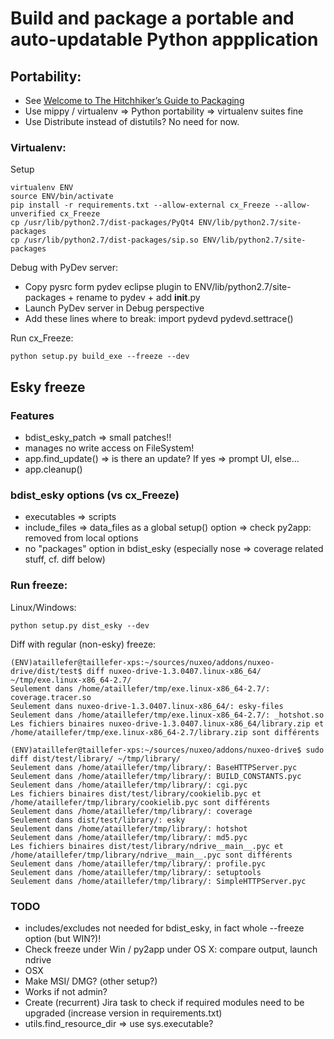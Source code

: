 # Build and package a portable and auto-updatable Python appplication

## Portability:
- See [Welcome to The Hitchhiker’s Guide to Packaging](http://guide.python-distribute.org/)
- Use mippy / virtualenv => Python portability => virtualenv suites fine
- Use Distribute instead of distutils? No need for now.

### Virtualenv:

Setup

    virtualenv ENV
    source ENV/bin/activate
    pip install -r requirements.txt --allow-external cx_Freeze --allow-unverified cx_Freeze
    cp /usr/lib/python2.7/dist-packages/PyQt4 ENV/lib/python2.7/site-packages
    cp /usr/lib/python2.7/dist-packages/sip.so ENV/lib/python2.7/site-packages

Debug with PyDev server:

- Copy pysrc form pydev eclipse plugin to ENV/lib/python2.7/site-packages + rename to pydev + add __init__.py
- Launch PyDev server in Debug perspective
- Add these lines where to break:
    import pydevd
    pydevd.settrace()


Run cx_Freeze:

    python setup.py build_exe --freeze --dev

## Esky freeze

### Features

- bdist\_esky_patch => small patches!!
- manages no write access on FileSystem!
- app.find_update() => is there an update? If yes => prompt UI, else...
- app.cleanup()

### bdist_esky options (vs cx_Freeze)

- executables => scripts
- include\_files => data\_files as a global setup() option => check py2app: removed from local options
- no "packages" option in bdist\_esky (especially nose => coverage related stuff, cf. diff below)

### Run freeze:

Linux/Windows:

    python setup.py dist_esky --dev

Diff with regular (non-esky) freeze:

    (ENV)ataillefer@taillefer-xps:~/sources/nuxeo/addons/nuxeo-drive/dist/test$ diff nuxeo-drive-1.3.0407.linux-x86_64/ ~/tmp/exe.linux-x86_64-2.7/
    Seulement dans /home/ataillefer/tmp/exe.linux-x86_64-2.7/: coverage.tracer.so
    Seulement dans nuxeo-drive-1.3.0407.linux-x86_64/: esky-files
    Seulement dans /home/ataillefer/tmp/exe.linux-x86_64-2.7/: _hotshot.so
    Les fichiers binaires nuxeo-drive-1.3.0407.linux-x86_64/library.zip et /home/ataillefer/tmp/exe.linux-x86_64-2.7/library.zip sont différents
    
    (ENV)ataillefer@taillefer-xps:~/sources/nuxeo/addons/nuxeo-drive$ sudo diff dist/test/library/ ~/tmp/library/
    Seulement dans /home/ataillefer/tmp/library/: BaseHTTPServer.pyc
    Seulement dans /home/ataillefer/tmp/library/: BUILD_CONSTANTS.pyc
    Seulement dans /home/ataillefer/tmp/library/: cgi.pyc
    Les fichiers binaires dist/test/library/cookielib.pyc et /home/ataillefer/tmp/library/cookielib.pyc sont différents
    Seulement dans /home/ataillefer/tmp/library/: coverage
    Seulement dans dist/test/library/: esky
    Seulement dans /home/ataillefer/tmp/library/: hotshot
    Seulement dans /home/ataillefer/tmp/library/: md5.pyc
    Les fichiers binaires dist/test/library/ndrive__main__.pyc et /home/ataillefer/tmp/library/ndrive__main__.pyc sont différents
    Seulement dans /home/ataillefer/tmp/library/: profile.pyc
    Seulement dans /home/ataillefer/tmp/library/: setuptools
    Seulement dans /home/ataillefer/tmp/library/: SimpleHTTPServer.pyc

### TODO

- includes/excludes not needed for bdist\_esky, in fact whole --freeze option (but WIN?)!
- Check freeze under Win / py2app under OS X: compare output, launch ndrive
- OSX
- Make MSI/ DMG? (other setup?)
- Works if not admin?
- Create (recurrent) Jira task to check if required modules need to be upgraded (increase version in requirements.txt)
- utils.find_resource_dir => use sys.executable?
